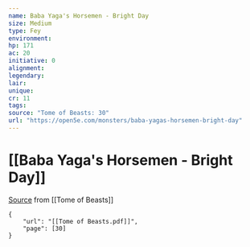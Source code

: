 ```yaml
---
name: Baba Yaga's Horsemen - Bright Day
size: Medium
type: Fey
environment: 
hp: 171
ac: 20
initiative: 0
alignment: 
legendary: 
lair: 
unique: 
cr: 11
tags: 
source: "Tome of Beasts: 30"
url: "https://open5e.com/monsters/baba-yagas-horsemen-bright-day"
---
```

# [[Baba Yaga's Horsemen - Bright Day]]

[Source](zotero://open-pdf/library/items/ULEQWHJM?page=30) from [[Tome of Beasts]]

```pdf
{
	"url": "[[Tome of Beasts.pdf]]",
	"page": [30]
}
```

